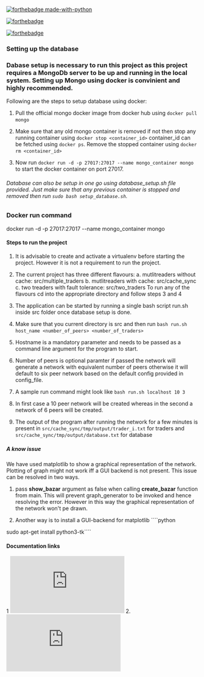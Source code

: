  

[![forthebadge made-with-python](http://ForTheBadge.com/images/badges/made-with-python.svg)](https://www.python.org/)

  

[![forthebadge](https://forthebadge.com/images/badges/gluten-free.svg)](https://forthebadge.com)

  

[![forthebadge](https://forthebadge.com/images/badges/powered-by-coffee.svg)](https://forthebadge.com)

  

### Setting up the database

  

### Dabase setup is necessary to run this project as this project requires a MongoDb server to be up and running in the local system. Setting up Mongo using docker is convinient and highly recommended.

  

Following are the steps to setup database using docker:

  

1. Pull the official mongo docker image from docker hub using ````docker pull mongo````

2. Make sure that any old mongo container is removed if not then stop any running container using ````docker stop <container_id>```` container_id can be fetched using ````docker ps````. Remove the stopped container using ````docker rm <container_id>````

3. Now run ````docker run -d -p 27017:27017 --name mongo_container mongo```` to start the docker container on port 27017.

  

###### Database can also be setup in one go using database_setup.sh file provided. Just make sure that any previous container is stopped and removed then run ````sudo bash setup_database.sh````.

  

### Docker run command

  

docker run -d -p 27017:27017 --name mongo_container mongo

#### Steps to run the project

1. It is advisable to create and activate a virtualenv before starting the project. However it is not a requirement to run the project.
2. The current project has three different flavours:
	a. mutlitreaders without cache: src/multiple_traders
	b. mutlitreaders with cache: src/cache_sync
	c. two treaders with fault tolerance: src/two_traders
To run any of the flavours cd into the appropriate directory and follow steps 3 and 4

3. The application can be started by running a single bash script run.sh inside src folder once database setup is done.

4. Make sure that you current directory is src and then run ````bash run.sh host_name <number_of_peers> <number_of_traders>````

5. Hostname is a mandatory parameter and needs to be passed as a command line argument for the program to start.

6. Number of peers is optional paramter if passed the network will generate a network with equivalent number of peers otherwise it will default to six peer network based on the default config provided in config_file.

7. A sample run command might look like ````bash run.sh localhost 10 3````

8. In first case a 10 peer network will be created whereas in the second a network of 6 peers will be created.

9. The output of the program after running the network for a few minutes is present in ````src/cache_sync/tmp/output/trader_i.txt````  for traders and ````src/cache_sync/tmp/output/database.txt```` for database

  

##### A know issue

 
We have used matplotlib to show a graphical representation of the network. Plotting of graph might not work iff a GUI backend is not present. This issue can be resolved in two ways.

1. pass **show_bazar** argument as false when calling **create_bazar** function from main. This will prevent graph_generator to be invoked and hence resolving the error. However in this way the graphical representation of the network won't pe drawn.

2. Another way is to install a GUI-backend for matplotlib ````python

sudo apt-get install python3-tk````

  

#### Documentation links

  
  

1 ![design_doc](https://github.com/alokrkmv/lab_3_cache_consistency/blob/main/Documentation/the_multi_trader_trouble_doumentation.pdf)
2.![problem_statemnt](https://github.com/alokrkmv/lab_3_cache_consistency/blob/main/Documentation/Lab_3_multi_treader_problem_statement.pdf)

